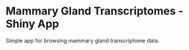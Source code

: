 # Mammary Gland Transcriptomes - Shiny App

Simple app for browsing mammary gland transcriptome data. 